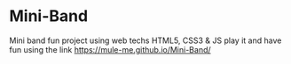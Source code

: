 # Mini-Band
Mini band fun project using web techs HTML5, CSS3 &amp; JS
play it and have fun using the link
https://mule-me.github.io/Mini-Band/
